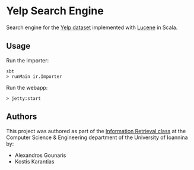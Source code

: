 Yelp Search Engine
==================

Search engine for the [Yelp dataset](https://www.yelp.com/dataset/challenge)
implemented with [Lucene](https://lucene.apache.org/core/) in Scala.

## Usage
Run the importer:

```
sbt
> runMain ir.Importer
```

Run the webapp:

```
> jetty:start
```

## Authors
This project was authored as part of the [Information Retrieval
class](http://www.cs.uoi.gr/~pitoura/courses/ap/ap18/) at the Computer Science
& Engineering department of the University of Ioannina by:

* Alexandros Gounaris
* Kostis Karantias
